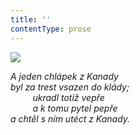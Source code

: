 ```yaml
---
title: ''
contentType: prose
---
```


![](../Images/046.jpg)

_A jeden chlápek z Kanady  
byl za trest vsazen do klády;  
         ukradl totiž vepře  
         a k tomu pytel pepře  
a chtěl s ním utéct z Kanady._
